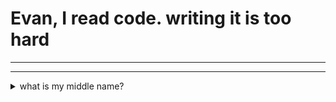 # Evan, I read code. writing it is too hard

---
---

<details>
<summary>what is my middle name?</summary>
<br />

Trame

</details>
